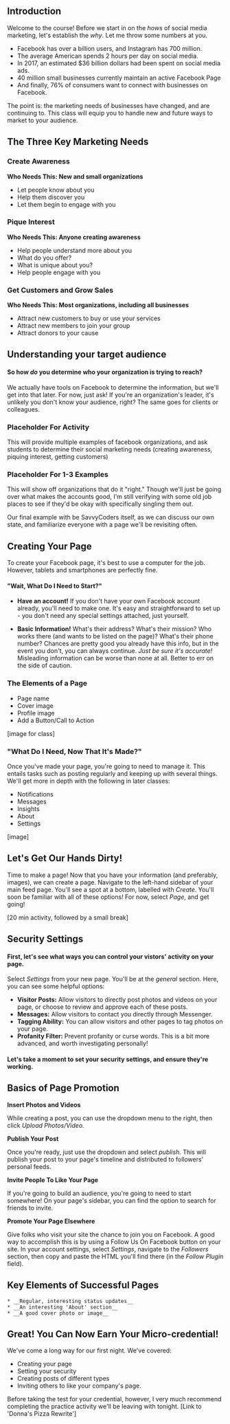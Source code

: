 ## Introduction
Welcome to the course! Before we start in on the *hows* of social media marketing, let's establish the *why*. Let me throw some numbers at you.

- Facebook has over a billion users, and Instagram has 700 million.
- The average American spends 2 hours per day on social media.
- In 2017, an estimated $36 billion dollars had been spent on social media ads.
- 40 million small businesses currently maintain an active Facebook Page
- And finally, 76% of consumers want to connect with businesses on Facebook.

The point is: the marketing needs of businesses have changed, and are continuing to. This class will equip you to handle new and future ways to market to your audience.

## The Three Key Marketing Needs
### Create Awareness
__Who Needs This: New and small organizations__

* Let people know about you
* Help them discover you
* Let them begin to engage with you

### Pique Interest
__Who Needs This: Anyone creating awareness__

* Help people understand more about you
* What do you offer?
* What is unique about you?
* Help people engage with you

### Get Customers and Grow Sales
__Who Needs This: Most organizations, including all businesses__

- Attract new customers to buy or use your services
- Attract new members to join your group
- Attract donors to your cause

## Understanding your target audience

#### So how *do* you determine who your organization is trying to reach?

We actually have tools on Facebook to determine the information, but we'll get into that later. For now, just ask! If you're an organization's leader, it's unlikely you don't know your audience, right? The same goes for clients or colleagues.

### Placeholder For Activity

This will provide multiple examples of facebook organizations, and ask students to determine their social marketing needs (creating awareness, piquing interest, getting customers)

### Placeholder For 1-3 Examples

This will show off organizations that do it "right." Though we'll just be going over what makes the accounts good, I'm still verifying with some old job places to see if they'd be okay with specifically singling them out.

Our final example with be SavvyCoders itself, as we can discuss our own state, and familiarize everyone with a page we'll be revisiting often.

## Creating Your Page

To create your Facebook page, it's best to use a computer for the job. However, tablets and smartphones  are perfectly fine.

#### "Wait, What Do I Need to Start?"
 * __Have an account!__ If you don't have your own Facebook account already, you'll need to make one. It's easy and straightforward to set up - you don't need any special settings attached, just yourself.

 * __Basic Information!__ What's their address? What's their mission? Who works there (and wants to be listed on the page)? What's their phone number?
 Chances are pretty good you already have this info, but in the event you don't, you can always continue. *Just be sure it's accurate!* Misleading information can be worse than none at all. Better to err on the side of caution.

### The Elements of a Page

  * Page name
  * Cover image
  * Profile image
  * Add a Button/Call to Action

  [image for class]


### "What Do I Need, Now That It's Made?"

  Once you've made your page, you're going to need to manage it. This entails tasks such as posting regularly and keeping up with several things. We'll get more in depth with the following in later classes:

  * Notifications
  * Messages
  * Insights
  * About
  * Settings

  [image]

## Let's Get Our Hands Dirty!

Time to make a page! Now that you have your information (and preferably, images), we can create a page. Navigate to the left-hand sidebar of your main feed page. You'll see a spot at a bottom, labelled with *Create.* You'll soon be familiar with all of these options! For now, select *Page*, and get going!

  [20 min activity, followed by a small break]

## Security Settings

#### First, let's see what ways you can control your vistors' activity on your page.
Select *Settings* from your new page. You'll be at the *general* section. Here, you can see some helpful options:
 * __Visitor Posts:__ Allow visitors to directly post photos and videos on your page, or choose to review and approve each of these posts.
 * __Messages:__ Allow visitors to contact you directly through Messenger.
 * __Tagging Ability:__ You can allow visitors and other pages to tag photos on your page.
 * __Profanity Filter:__ Prevent profanity or curse words. This is a bit more advanced, and worth investigating personally!

#### Let's take a moment to set your security settings, and ensure they're working.

##  Basics of Page Promotion
__Insert Photos and Videos__

While creating a post, you can use the dropdown menu to the right, then click *Upload Photos/Video.*

  __Publish Your Post__

  Once you're ready, just use the dropdown and select *publish.* This will publish your post to your page's timeline and distributed to followers' personal feeds.

  __Invite People To Like Your Page__

  If you're going to build an audience, you're going to need to start somewhere! On your page's sidebar, you can find the option to search for friends to invite.

  __Promote Your Page Elsewhere__

  Give folks who visit your site the chance to join you on Facebook. A good way to accomplish this is by using a Follow Us On Facebook button on your site. In your account settings, select *Settings*, navigate to the *Followers* section, then copy and paste the HTML you'll find there (in the *Follow Plugin* field).

  ## Key Elements of Successful Pages

    * __Regular, interesting status updates__
    * __An interesting 'About' section__
    * __A good cover photo or image__


## Great! You Can Now Earn Your Micro-credential!

We've come a long way for our first night. We've covered:

* Creating your page
* Setting your security
* Creating posts of different types
* Inviting others to like your company's page.

Before taking the test for your credential, however, I very much recommend completing the practice activity we'll be leaving with tonight.
  [Link to 'Donna's Pizza Rewrite']
